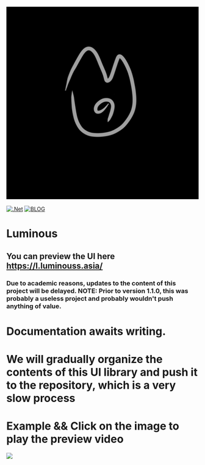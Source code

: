 
![](https://raw.githubusercontent.com/RainNight-PrincessHighness/CloudAtlas/main/templogo.jpg)

[![.Net](https://img.shields.io/badge/.NET-5C2D91?style=for-the-badge&logo=.net&logoColor=white)](https://dotnet.microsoft.com/zh-cn/download/dotnet)
[![BLOG](https://img.shields.io/badge/Blogger-FF5722?style=for-the-badge&logo=blogger&logoColor=white)](https://l.luminouss.asia/)
# Luminous

## You can preview the UI here  https://l.luminouss.asia/

### Due to academic reasons, updates to the content of this project will be delayed. NOTE: Prior to version 1.1.0, this was probably a useless project and probably wouldn't push anything of value. 
# Documentation awaits writing.
# We will gradually organize the contents of this UI library and push it to the repository, which is a very slow process

# Example && Click on the image to play the preview video
[![](https://l.luminouss.asia/img/demo1.png)](https://l.luminouss.asia/mp4/RNUI.mp4)

